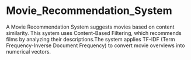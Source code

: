 # Movie_Recommendation_System
A Movie Recommendation System suggests movies based on content similarity. This system uses Content-Based Filtering, which recommends films by analyzing their descriptions.The system applies TF-IDF (Term Frequency-Inverse Document Frequency) to convert movie overviews into numerical vectors.
